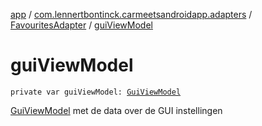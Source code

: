 [app](../../index.md) / [com.lennertbontinck.carmeetsandroidapp.adapters](../index.md) / [FavouritesAdapter](index.md) / [guiViewModel](./gui-view-model.md)

# guiViewModel

`private var guiViewModel: `[`GuiViewModel`](../../com.lennertbontinck.carmeetsandroidapp.viewmodels/-gui-view-model/index.md)

[GuiViewModel](../../com.lennertbontinck.carmeetsandroidapp.viewmodels/-gui-view-model/index.md) met de data over de GUI instellingen

